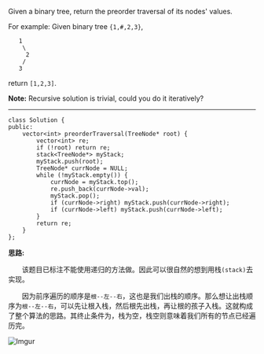 Given a binary tree, return the preorder traversal of its nodes' values.

For example:
Given binary tree `{1,#,2,3}`,

	   1
	    \
	     2
	    /
	   3

return `[1,2,3]`.

**Note:** Recursive solution is trivial, could you do it iteratively?

----

	class Solution {
	public:
		vector<int> preorderTraversal(TreeNode* root) {
			vector<int> re;
			if (!root) return re;
			stack<TreeNode*> myStack;
			myStack.push(root);
			TreeNode* currNode = NULL;
			while (!myStack.empty()) {
				currNode = myStack.top();
				re.push_back(currNode->val);
				myStack.pop();
				if (currNode->right) myStack.push(currNode->right);
				if (currNode->left) myStack.push(currNode->left);
			}
			return re;
		}
	};

**思路:**

　　该题目已标注不能使用递归的方法做。因此可以很自然的想到用栈`(stack)`去实现。

　　因为前序遍历的顺序是`根--左--右`，这也是我们出栈的顺序。那么想让出栈顺序为`根--左--右`，可以先让根入栈，然后根先出栈，再让根的孩子入栈。这就构成了整个算法的思路。其终止条件为，栈为空，栈空则意味着我们所有的节点已经遍历完。

![Imgur](http://i.imgur.com/4FAqCZK.png)
